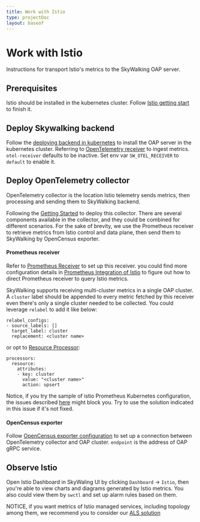 ```yaml
---
title: Work with Istio
type: projectDoc
layout: baseof
---
```

# Work with Istio

Instructions for transport Istio's metrics to the SkyWalking OAP server.

## Prerequisites

Istio should be installed in the kubernetes cluster. Follow [Istio getting start](https://istio.io/docs/setup/getting-started/)
to finish it.

## Deploy Skywalking backend

Follow the [deploying backend in kubernetes](../../backend/backend-k8s) to install the OAP server in the kubernetes cluster.
Referring to [OpenTelemetry receiver](../../backend/backend-receivers#OpenTelemetry-receiver) to ingest metrics.
`otel-receiver` defaults to be inactive. Set env var `SW_OTEL_RECEIVER` to `default` to enable it.


## Deploy OpenTelemetry collector
OpenTelemetry collector is the location Istio telemetry sends metrics, then processing and sending them to SkyWalking
backend.

Following the [Getting Started](https://opentelemetry.io/docs/collector/getting-started/) to deploy this collector. There 
are several components available in the collector, and they could be combined for different scenarios.
 For the sake of brevity, we use the Prometheus receiver to retrieve metrics from Istio control and data plane, 
 then send them to SkyWalking by OpenCensus exporter.

#### Prometheus receiver
Refer to [Prometheus Receiver](https://github.com/open-telemetry/opentelemetry-collector/blob/master/receiver/prometheusreceiver/README.md)
 to set up this receiver. you could find more configuration details in [Prometheus Integration of Istio](https://istio.io/latest/docs/ops/integrations/prometheus/#configuration)
 to figure out how to direct Prometheus receiver to query Istio metrics.
 
SkyWalking supports receiving multi-cluster metrics in a single OAP cluster. A `cluster` label should be appended to every metric
fetched by this receiver even there's only a single cluster needed to be collected.
You could leverage `relabel` to add it like below:

```
relabel_configs:
- source_labels: []
  target_label: cluster
  replacement: <cluster name>
```

or opt to [Resource Processor](https://github.com/open-telemetry/opentelemetry-collector/blob/master/processor/resourceprocessor/README.md):

```
processors:
  resource:
    attributes:
    - key: cluster
      value: "<cluster name>"
      action: upsert
```

Notice, if you try the sample of istio Prometheus Kubernetes configuration, 
the issues described [here](https://github.com/open-telemetry/opentelemetry-collector/issues/2163) might block you. 
Try to use the solution indicated in this issue if it's not fixed.

#### OpenCensus exporter
Follow [OpenCensus exporter configuration](https://github.com/open-telemetry/opentelemetry-collector/blob/master/exporter/opencensusexporter/README.md)
to set up a connection between OpenTelemetry collector and OAP cluster. `endpoint` is the address of OAP gRPC service.

## Observe Istio

Open Istio Dashboard in SkyWaling UI by clicking `Dashboard` -> `Istio`, then you're able to view charts and diagrams
generated by Istio metrics. You also could view them by `swctl` and set up alarm rules based on them.


NOTICE, if you want metrics of Istio managed services, including topology among them, we recommend you to consider our [ALS solution](../../envoy/als_setting)
